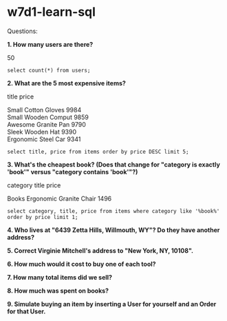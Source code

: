# w7d1-learn-sql

Questions:

**1.  How many users are there?**

50
```
select count(*) from users;
```
**2.  What are the 5 most expensive items?**


title                price     

Small Cotton Gloves  9984      
Small Wooden Comput  9859      
Awesome Granite Pan  9790      
Sleek Wooden Hat     9390      
Ergonomic Steel Car  9341 

```
select title, price from items order by price DESC limit 5;
```


**3.  What's the cheapest book? (Does that change for "category is exactly 'book'" versus "category contains 'book'"?)**

category    title                    price     

Books       Ergonomic Granite Chair  1496 
```
select category, title, price from items where category like '%book%' order by price limit 1;
```

**4.  Who lives at "6439 Zetta Hills, Willmouth, WY"? Do they have another address?**



**5.  Correct Virginie Mitchell's address to "New York, NY, 10108".**



**6. How much would it cost to buy one of each tool?**



**7. How many total items did we sell?**



**8. How much was spent on books?**



**9. Simulate buying an item by inserting a User for yourself and an Order for that User.**

